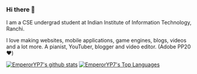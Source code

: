 ### Hi there 👋

I am a CSE undergrad student at Indian Institute of Information Technology, Ranchi.

I love making websites, mobile applications, game engines, blogs, videos and a lot more.
A pianist, YouTuber, blogger and video editor. (Adobe PP20 :heart:)

[![EmperorYP7's github stats](https://github-readme-stats.vercel.app/api?username=EmperorYP7&show_icons=true)](https://github.com/anuraghazra/github-readme-stats) [![EmperorYP7's Top Languages](https://github-readme-stats.vercel.app/api/top-langs/?username=EmperorYP7&layout=compact)](https://github.com/anuraghazra/github-readme-stats)
